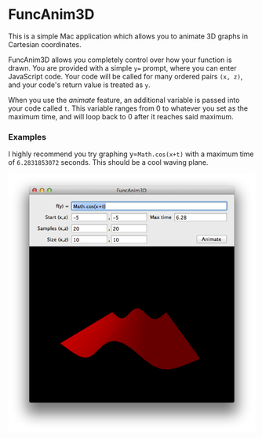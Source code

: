 # FuncAnim3D

This is a simple Mac application which allows you to animate 3D graphs in Cartesian coordinates.

FuncAnim3D allows you completely control over how your function is drawn. You are provided with a simple `y=` prompt, where you can enter JavaScript code. Your code will be called for many ordered pairs `(x, z)`, and your code's return value is treated as `y`.

When you use the *animate* feature, an additional variable is passed into your code called `t`. This variable ranges from 0 to whatever you set as the maximum time, and will loop back to 0 after it reaches said maximum.

### Examples

I highly recommend you try graphing y=`Math.cos(x+t)` with a maximum time of `6.2831853072` seconds. This should be a cool waving plane.

<img src="./example.png" alt="Example Image">
